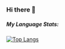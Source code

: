 ### Hi there 👋 

<!--
**Robomez/Robomez** is a ✨ _special_ ✨ repository because its `README.md` (this file) appears on your GitHub profile.

Here are some ideas to get you started:

- 🔭 I’m currently working on ...
- 🌱 I’m currently learning ...
- 👯 I’m looking to collaborate on ...
- 🤔 I’m looking for help with ...
- 💬 Ask me about ...
- 📫 How to reach me: ...
- 😄 Pronouns: ...
- ⚡ Fun fact: ...
-->

##### My Language Stats:

[![Top Langs](https://github-readme-stats.vercel.app/api/top-langs/?username=Robomez&hide=javascript&theme=transparent&layout=compact)](https://github.com/anuraghazra/github-readme-stats)
